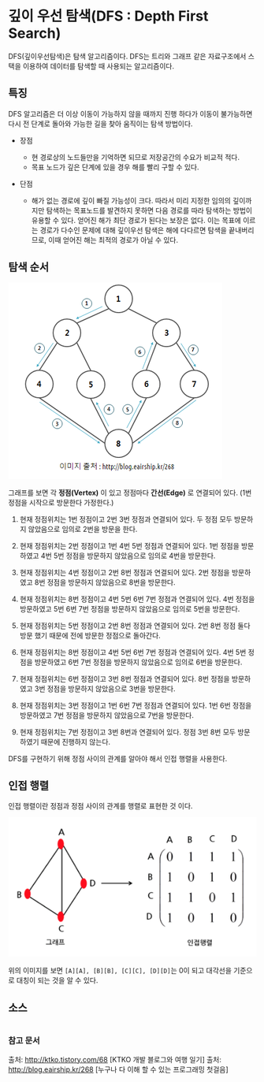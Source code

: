 깊이 우선 탐색(DFS : Depth First Search)
=======================================
DFS(깊이우선탐색)은 탐색 알고리즘이다. DFS는 트리와 그래프 같은 자료구조에서 스택을 이용하여 데이터를 탐색할 때 사용되는 알고리즘이다.

## 특징
DFS 알고리즘은 더 이상 이동이 가능하지 않을 때까지 진행 하다가 이동이 불가능하면 다시 전 단계로 돌아와 가능한 길을 찾아 움직이는 탐색 방법이다.

  * 장점
    - 현 경로상의 노드들만을 기억하면 되므로 저장공간의 수요가 비교적 적다.
    - 목표 노드가 깊은 단계에 있을 경우 해를 빨리 구할 수 있다.


  * 단점
    - 해가 없는 경로에 깊이 빠질 가능성이 크다. 따라서 미리 지정한 임의의 깊이까지만 탐색하는 목표노드를 발견하지 못하면 다음 경로를 따라 탐색하는 방법이 유용할 수 있다. 얻어진 해가 최단 경로가 된다는 보장은 없다. 이는 목표에 이르는 경로가 다수인 문제에 대해 깊이우선 탐색은 해에 다다르면 탐색을 끝내버리므로, 이때 얻어진 해는 최적의 경로가 아닐 수 있다.

## 탐색 순서

![깊이우선탐색](https://github.com/YoongChanKim/TIL/blob/master/DataStructure/Algorithm/DFS/DFS.PNG)

그래프를 보면 각 __정점(Vertex)__ 이 있고 정점마다 __간선(Edge)__ 로 연결되어 있다.
(1번 정점을 시작으로 방문한다 가정한다.)

1. 현재 정점위치는 1번 정점이고 2번 3번 정점과 연결되어 있다. 두 정점 모두 방문하지 않았음으로 임의로 2번을 방문을 한다.

2. 현재 정점위치는 2번 정점이고 1번 4번 5번 정점과 연결되어 있다. 1번 정점을 방문하였고 4번 5번 정점을 방문하지 않았음으로 임의로 4번을 방문한다.

3. 현재 정점위치는 4번 정점이고 2번 8번 정점과 연결되어 있다. 2번 정점을 방문하였고 8번 정점을 방문하지 않았음으로 8번을 방문한다.

4. 현재 정점위치는 8번 정점이고 4번 5번 6번 7번 정점과 연결되어 있다. 4번 정점을 방문하였고 5번 6번 7번 정점을 방문하지 않았음으로 임의로 5번을 방문한다.

5. 현재 정점위치는 5번 정점이고 2번 8번 정점과 연결되어 있다. 2번 8번 정점 둘다 방문 했기 때문에 전에 방문한 정점으로 돌아간다.

6. 현재 정점위치는 8번 정점이고 4번 5번 6번 7번 정점과 연결되어 있다. 4번 5번 정점을 방문하였고 6번 7번 정점을 방문하지 않았음으로 임의로 6번을 방문한다.

7. 현재 정점위치는 6번 정점이고 3번 8번 정점과 연결되어 있다. 8번 정점을 방문하였고 3번 정점을 방문하지 않았음으로 3번을 방문한다.

8. 현재 정점위치는 3번 정점이고 1번 6번 7번 정점과 연결되어 있다. 1번 6번 정점을 방문하였고 7번 정점을 방문하지 않았음으로 7번을 방문한다.

9. 현재 정점위치는 7번 정점이고 3번 8번과 연결되어 있다. 정점 3번 8번 모두 방문하였기 때문에 진행하지 않는다.

DFS를 구현하기 위해 정점 사이의 관계를 알아야 해서 인접 행렬을 사용한다.

## 인접 행렬
인접 행렬이란 정점과 정점 사이의 관계를 행렬로 표현한 것 이다.

![인접행렬](https://github.com/YoongChanKim/TIL/blob/master/DataStructure/Algorithm/DFS/Adjacency%20Matrix.PNG)

위의 이미지를 보면 ```[A][A], [B][B], [C][C], [D][D]```는 0이 되고 대각선을 기준으로 대칭이 되는 것을 알 수 있다.

## 소스
  ```

  ```

### 참고 문서

출처: http://ktko.tistory.com/68 [KTKO 개발 블로그와 여행 일기]
출처: http://blog.eairship.kr/268 [누구나 다 이해 할 수 있는 프로그래밍 첫걸음]
